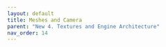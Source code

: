 ```yaml
---
layout: default
title: Meshes and Camera
parent: "New 4. Textures and Engine Architecture"
nav_order: 14
---
```


